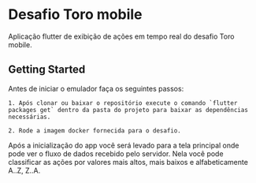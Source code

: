 
# Desafio Toro mobile

Aplicação flutter de exibição de ações em tempo real do desafio Toro mobile.

## Getting Started

Antes de iniciar o emulador faça os seguintes passos:

    1. Após clonar ou baixar o repositório execute o comando `flutter packages get` dentro da pasta do projeto para baixar as dependências necessárias.

    2. Rode a imagem docker fornecida para o desafio.

Após a inicialização do app você será levado para a tela principal onde pode ver o fluxo de dados recebido pelo servidor. Nela você pode classificar as ações por valores mais altos, mais baixos e alfabeticamente A..Z, Z..A.

